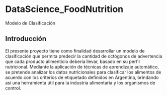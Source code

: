 # DataScience_FoodNutrition
Modelo de Clasificación 

## Introducción

El presente proyecto tiene como finalidad desarrollar un modelo de clasificación que permita predecir la cantidad de octógonos de advertencia que cada producto alimenticio debería llevar, basado en su perfil nutricional. Mediante la aplicación de técnicas de aprendizaje automático, se pretende analizar los datos nutricionales para clasificar los alimentos de acuerdo con los criterios de etiquetado definidos en Argentina, brindando así una herramienta útil para la industria alimentaria y los organismos de control.



